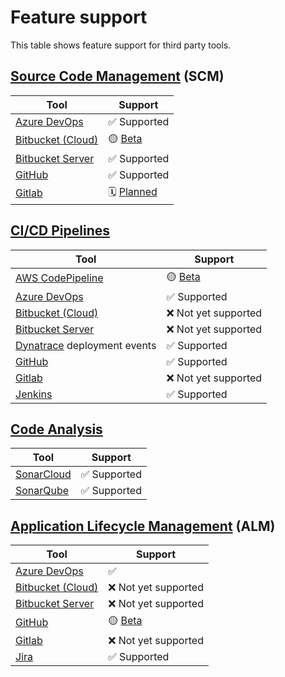 # Feature support

This table shows feature support for third party tools.

## [Source Code Management](./config_code_management.md) (SCM)

| Tool                                                                        | Support                                                                     |
|-----------------------------------------------------------------------------|-----------------------------------------------------------------------------|
| [Azure DevOps](https://azure.microsoft.com/en-gb/products/devops/repos)     | ✅ Supported                                                                 |
| [Bitbucket (Cloud)](https://bitbucket.org/product)                          | 🟡 [Beta](https://github.com/DeloitteDigitalUK/code-metrics/issues/291)     |
| [Bitbucket Server](https://www.atlassian.com/software/bitbucket/enterprise) | ✅ Supported                                                                 |
| [GitHub](https://github.com/)                                               | ✅ Supported                                                                 |
| [Gitlab](https://about.gitlab.com/)                                         | 🗓️ [Planned](https://github.com/DeloitteDigitalUK/code-metrics/issues/325) |

## [CI/CD Pipelines](./config_pipelines.md)

| Tool                                                                        | Support                                                                 |
|-----------------------------------------------------------------------------|-------------------------------------------------------------------------|
| [AWS CodePipeline](https://aws.amazon.com/codepipeline/)                    | 🟡 [Beta](https://github.com/DeloitteDigitalUK/code-metrics/issues/541) |
| [Azure DevOps](https://azure.microsoft.com/en-gb/products/devops/repos)     | ✅ Supported                                                             |
| [Bitbucket (Cloud)](https://bitbucket.org/product)                          | ❌ Not yet supported                                                     |
| [Bitbucket Server](https://www.atlassian.com/software/bitbucket/enterprise) | ❌ Not yet supported                                                     |
| [Dynatrace](https://www.dynatrace.com/) deployment events                   | ✅ Supported                                                             |
| [GitHub](https://github.com/)                                               | ✅ Supported                                                             |
| [Gitlab](https://about.gitlab.com/)                                         | ❌ Not yet supported                                                     |
| [Jenkins](https://www.jenkins.io)                                           | ✅ Supported                                                             |

## [Code Analysis](./config_code_quality.md)

| Tool                                                                        | Support     |
|-----------------------------------------------------------------------------|-------------|
| [SonarCloud](https://www.sonarsource.com/products/sonarcloud/)              | ✅ Supported |
| [SonarQube](https://www.sonarsource.com/products/sonarqube/)                | ✅ Supported |

## [Application Lifecycle Management](./config_project_management.md) (ALM)

| Tool                                                                        | Support                                                                 |
|-----------------------------------------------------------------------------|-------------------------------------------------------------------------|
| [Azure DevOps](https://azure.microsoft.com/en-gb/products/devops/repos)     | ✅                                                                       |
| [Bitbucket (Cloud)](https://bitbucket.org/product)                          | ❌ Not yet supported                                                     |
| [Bitbucket Server](https://www.atlassian.com/software/bitbucket/enterprise) | ❌ Not yet supported                                                     |
| [GitHub](https://github.com/)                                               | 🟡 [Beta](https://github.com/DeloitteDigitalUK/code-metrics/issues/166) |
| [Gitlab](https://about.gitlab.com/)                                         | ❌ Not yet supported                                                     |
| [Jira](https://www.atlassian.com/software/jira)                             | ✅ Supported                                                             |
